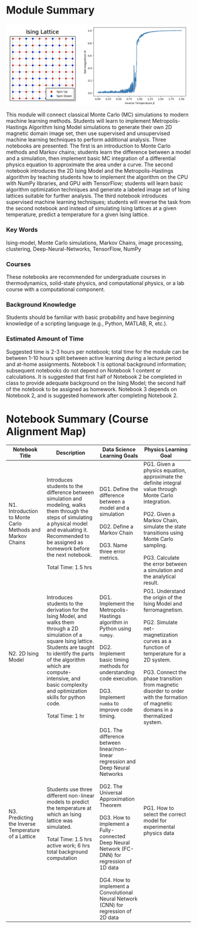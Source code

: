 # Module Summary

![Ising lattice and net magnetization curve from notebook 02](README_img.png)

This module will connect classical Monte Carlo (MC) simulations to modern machine learning methods. Students will learn to implement Metropolis-Hastings Algorithm Ising Model simulations to generate their own 2D magnetic domain image set, then use supervised and unsupervised machine learning techniques to perform additional analysis.  Three notebooks are presented: The first is an introduction to Monte Carlo methods and Markov chains; students learn the difference between a model and a simulation, then implement basic MC integration of a differential physics equation to approximate the area under a curve.  The second notebook introduces the 2D Ising Model and the Metropolis-Hastings algorithm by teaching students how to implement the algorithm on the CPU with NumPy libraries, and GPU with TensorFlow; students will learn basic algorithm optimization techniques and generate a labeled image set of Ising lattices suitable for further analysis.  The third notebook introduces supervised machine learning techniques; students will reverse the task from the second notebook and instead of simulating Ising lattices at a given temperature, predict a temperature for a given Ising lattice.

### Key Words

Ising-model, Monte Carlo simulations, Markov Chains, image processing, clustering, Deep-Neural-Networks, TensorFlow, NumPy

### Courses
These notebooks are recommended for undergraduate courses in thermodynamics, solid-state physics, and computational physics, or a lab course with a computational component.

### Background Knowledge

Students should be familiar with basic probability and have beginning knowledge of a scripting language (e.g., Python, MATLAB, R, etc.).

### Estimated Amount of Time

Suggested time is 2-3 hours per notebook; total time for the module can be between 1-10 hours split between active learning during a lecture period and at-home assignments.  Notebook 1 is optional background information; subsequent notebooks do not depend on Notebook 1 content or calculations.  It is suggested that first half of Notebook 2 be completed in class to provide adequate background on the Ising Model; the second half of the notebook to be assigned as homework.  Notebook 3 depends on Notebook 2, and is suggested homework after completing Notebook 2.

# Notebook Summary (Course Alignment Map)

|Notebook Title|Description|Data Science Learning Goals|Physics Learning Goal|
|--------------|-----------|---------------------------|---------------------|
|N1. Introduction to Monte Carlo Methods and Markov Chains | Introduces students to the difference between simulation and modeling, walks them through the steps of simulating a physical model and evaluating it.  Recommended to be assigned as homework before the next notebook.<br><br>Total Time: 1.5 hrs| DG1. Define the difference between a model and a simulation<br><br>DG2. Define a Markov Chain<br><br>DG3. Name three error metrics.|PG1. Given a physics equation, approximate the definite integral value through Monte Carlo integration. <br><br>PG2. Given a Markov Chain, simulate the state transitions using Monte Carlo sampling.<br><br>PG3. Calculate the error between a simulation and the analytical result.|
|N2. 2D Ising Model | Introduces students to the derivation for the Ising Model, and walks them through a 2D simulation of a square Ising lattice.  Students are taught to identify the parts of the algorithm which are compute-intensive, and basic complexity and optimization skills for python code. <br><br> Total Time: 1 hr| DG1. Implement the Metropolis-Hastings algorithm in Python using `numpy`.<br><br>DG2. Implement basic timing methods for understanding code execution. <br><br>DG3. Implement `numba` to improve code timing. | PG1. Understand the origin of the Ising Model and ferromagnetism. <br><br>PG2. Simulate net-magnetization curves as a function of temperature for a 2D system.<br><br> PG3. Connect the phase transition from magnetic disorder to order with the formation of magnetic domans in a thermalized system.|
|N3. Predicting the Inverse Temperature of a Lattice|Students use three different non-linear models to predict the temperature at which an Ising lattice was simulated.  <br><br> Total Time: 1.5 hrs active work; 6 hrs total background computation | DG1. The difference between linear/non-linear regression and Deep Neural Networks<br><br>DG2. The Universal Approximation Theorem <br><br>DG3. How to implement a Fully-connected Deep Neural Network (FC-DNN) for regression of 1D data <br><br>DG4. How to implement a Convolutional Neural Network (CNN) for regression of 2D data|PG1. How to select the correct model for experimental physics data<br><br> | 
